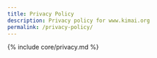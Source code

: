 ```yaml
---
title: Privacy Policy
description: Privacy policy for www.kimai.org
permalink: /privacy-policy/
---
```

{% include core/privacy.md %}